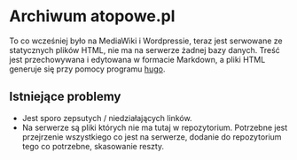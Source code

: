 Archiwum atopowe.pl
===================

To co wcześniej było na MediaWiki i Wordpressie, teraz jest serwowane ze
statycznych plików HTML, nie ma na serwerze żadnej bazy danych. Treść jest
przechowywana i edytowana w formacie Markdown, a pliki HTML generuje się przy
pomocy programu [hugo](http://gohugo.io/).

## Istniejące problemy

*   Jest sporo zepsutych / niedziałających linków.
*   Na serwerze są pliki których nie ma tutaj w repozytorium. Potrzebne jest
    przejrzenie wszystkiego co jest na serwerze, dodanie do repozytorium tego co
    potrzebne, skasowanie reszty.
